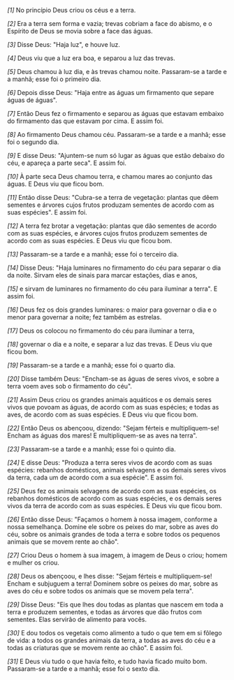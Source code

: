 *[1]* No princípio Deus criou os céus e a terra.

*[2]* Era a terra sem forma e vazia; trevas cobriam a face do abismo, e o Espírito de Deus se movia sobre a face das águas.

*[3]* Disse Deus: "Haja luz", e houve luz.

*[4]* Deus viu que a luz era boa, e separou a luz das trevas.

*[5]* Deus chamou à luz dia, e às trevas chamou noite. Passaram-se a tarde e a manhã; esse foi o primeiro dia.

*[6]* Depois disse Deus: "Haja entre as águas um firmamento que separe águas de águas".

*[7]* Então Deus fez o firmamento e separou as águas que estavam embaixo do firmamento das que estavam por cima. E assim foi.

*[8]* Ao firmamento Deus chamou céu. Passaram-se a tarde e a manhã; esse foi o segundo dia.

*[9]* E disse Deus: "Ajuntem-se num só lugar as águas que estão debaixo do céu, e apareça a parte seca". E assim foi.

*[10]* À parte seca Deus chamou terra, e chamou mares ao conjunto das águas. E Deus viu que ficou bom.

*[11]* Então disse Deus: "Cubra-se a terra de vegetação: plantas que dêem sementes e árvores cujos frutos produzam sementes de acordo com as suas espécies". E assim foi.

*[12]* A terra fez brotar a vegetação: plantas que dão sementes de acordo com as suas espécies, e árvores cujos frutos produzem sementes de acordo com as suas espécies. E Deus viu que ficou bom.

*[13]* Passaram-se a tarde e a manhã; esse foi o terceiro dia.

*[14]* Disse Deus: "Haja luminares no firmamento do céu para separar o dia da noite. Sirvam eles de sinais para marcar estações, dias e anos,

*[15]* e sirvam de luminares no firmamento do céu para iluminar a terra". E assim foi.

*[16]* Deus fez os dois grandes luminares: o maior para governar o dia e o menor para governar a noite; fez também as estrelas.

*[17]* Deus os colocou no firmamento do céu para iluminar a terra,

*[18]* governar o dia e a noite, e separar a luz das trevas. E Deus viu que ficou bom.

*[19]* Passaram-se a tarde e a manhã; esse foi o quarto dia.

*[20]* Disse também Deus: "Encham-se as águas de seres vivos, e sobre a terra voem aves sob o firmamento do céu".

*[21]* Assim Deus criou os grandes animais aquáticos e os demais seres vivos que povoam as águas, de acordo com as suas espécies; e todas as aves, de acordo com as suas espécies. E Deus viu que ficou bom.

*[22]* Então Deus os abençoou, dizendo: "Sejam férteis e multipliquem-se! Encham as águas dos mares! E multipliquem-se as aves na terra".

*[23]* Passaram-se a tarde e a manhã; esse foi o quinto dia.

*[24]* E disse Deus: "Produza a terra seres vivos de acordo com as suas espécies: rebanhos domésticos, animais selvagens e os demais seres vivos da terra, cada um de acordo com a sua espécie". E assim foi.

*[25]* Deus fez os animais selvagens de acordo com as suas espécies, os rebanhos domésticos de acordo com as suas espécies, e os demais seres vivos da terra de acordo com as suas espécies. E Deus viu que ficou bom.

*[26]* Então disse Deus: "Façamos o homem à nossa imagem, conforme a nossa semelhança. Domine ele sobre os peixes do mar, sobre as aves do céu, sobre os animais grandes de toda a terra e sobre todos os pequenos animais que se movem rente ao chão".

*[27]* Criou Deus o homem à sua imagem, à imagem de Deus o criou; homem e mulher os criou.

*[28]* Deus os abençoou, e lhes disse: "Sejam férteis e multipliquem-se! Encham e subjuguem a terra! Dominem sobre os peixes do mar, sobre as aves do céu e sobre todos os animais que se movem pela terra".

*[29]* Disse Deus: "Eis que lhes dou todas as plantas que nascem em toda a terra e produzem sementes, e todas as árvores que dão frutos com sementes. Elas servirão de alimento para vocês.

*[30]* E dou todos os vegetais como alimento a tudo o que tem em si fôlego de vida: a todos os grandes animais da terra, a todas as aves do céu e a todas as criaturas que se movem rente ao chão". E assim foi.

*[31]* E Deus viu tudo o que havia feito, e tudo havia ficado muito bom. Passaram-se a tarde e a manhã; esse foi o sexto dia.

